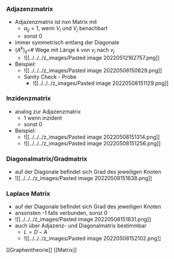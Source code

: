 ### Adjazenzmatrix
+ Adjazenzmatrix ist nxn Matrix mit
	+ $a_{ij}=1$, wenn $V_i$ und $V_j$ benachbart
	+ sonst 0
+ immer symmetrisch entlang der Diagonale
+ $(A^k)_{ij}=$# Wege mit Länge k von $v_i$ nach $v_j$
	+ ![[../../../z_images/Pasted image 20220512162757.png]]
+ Beispiel:
	+ ![[../../../z_images/Pasted image 20220508150829.png]]
	+ Sanity Check - Probe
		+ ![[../../../z_images/Pasted image 20220508151129.png]]

### Inzidenzmatrix
+ analog zur Adjazenzmatrix
	+ 1 wenn inzident
	+ sonst 0
+ Beispiel:
	+ ![[../../../z_images/Pasted image 20220508151314.png]]
	+ ![[../../../z_images/Pasted image 20220508151256.png]]

### Diagonalmatrix/Gradmatrix
+ auf der Diagonale befindet sich Grad des jeweiligen Knoten
+ ![[../../../z_images/Pasted image 20220508151638.png]]

### Laplace Matrix
+ auf der Diagonale befindet sich Grad des jeweiligen Knoten
+ ansonsten -1 falls verbunden, sonst 0
+ ![[../../../z_images/Pasted image 20220508151831.png]]
+ auch über Adjazenz- und Diagonalmatrix bestimmbar
	+ $L=D-A$
	+ ![[../../../z_images/Pasted image 20220508152102.png]]

[[Graphentheorie]] [[Matrix]]